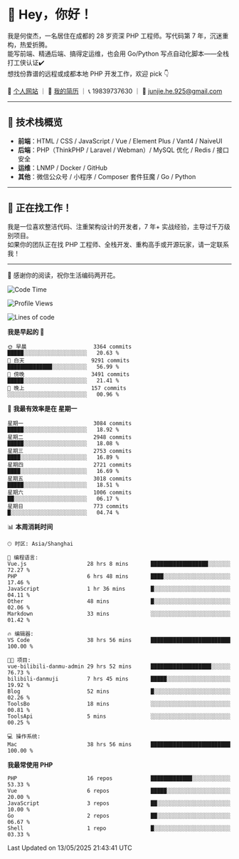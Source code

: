 # 👋 Hey，你好！

我是何俊杰，一名居住在成都的 28 岁资深 PHP 工程师。写代码第 7 年，沉迷重构，热爱折腾。  
能写前端、精通后端、搞得定运维，也会用 Go/Python 写点自动化脚本——全栈打工侠认证✔️  
想找份靠谱的远程或成都本地 PHP 开发工作，欢迎 pick 👇

📄 [个人网站](https://hejunjie.life) ｜ 📄 [我的简历](https://hejunjie.life/docx/%E7%AE%80%E5%8E%8620250406.pdf) ｜ 📞 19839737630 ｜ 📮 junjie.he.925@gmail.com

---

## 🚀 技术栈概览

- **前端**：HTML / CSS / JavaScript / Vue / Element Plus / Vant4 / NaiveUI  
- **后端**：PHP（ThinkPHP / Laravel / Webman）/ MySQL 优化 / Redis / 接口安全  
- **运维**：LNMP / Docker / GitHub  
- **其他**：微信公众号 / 小程序 / Composer 套件狂魔 / Go / Python

---

## 📢 正在找工作！

我是一位喜欢整洁代码、注重架构设计的开发者，7 年+ 实战经验，主导过千万级别项目。  
如果你的团队正在找 PHP 工程师、全栈开发、重构高手或开源玩家，请一定联系我！

---

👋 感谢你的阅读，祝你生活编码两开花。


<!--START_SECTION:waka-->
![Code Time](http://img.shields.io/badge/Code%20Time-96%20hrs%2055%20mins-blue)

![Profile Views](http://img.shields.io/badge/%E4%B8%AA%E4%BA%BA%E8%B5%84%E6%96%99%E8%A7%82%E7%9C%8B%E6%AC%A1%E6%95%B0-11-blue)

![Lines of code](https://img.shields.io/badge/%E4%BB%8E%E3%80%8CHello%20World%E3%80%8D%E8%B5%B7%E6%88%91%E5%B7%B2%E7%BB%8F%E5%86%99%E4%BA%86-5.7%20million%20%E8%A1%8C%E4%BB%A3%E7%A0%81-blue)

**我是早起的 🐤** 

```text
🌞 早晨                     3364 commits        █████░░░░░░░░░░░░░░░░░░░░   20.63 % 
🌆 白天                     9291 commits        ██████████████░░░░░░░░░░░   56.99 % 
🌃 傍晚                     3491 commits        █████░░░░░░░░░░░░░░░░░░░░   21.41 % 
🌙 晚上                     157 commits         ░░░░░░░░░░░░░░░░░░░░░░░░░   00.96 % 
```
📅 **我最有效率是在 星期一** 

```text
星期一                      3084 commits        █████░░░░░░░░░░░░░░░░░░░░   18.92 % 
星期二                      2948 commits        █████░░░░░░░░░░░░░░░░░░░░   18.08 % 
星期三                      2753 commits        ████░░░░░░░░░░░░░░░░░░░░░   16.89 % 
星期四                      2721 commits        ████░░░░░░░░░░░░░░░░░░░░░   16.69 % 
星期五                      3018 commits        █████░░░░░░░░░░░░░░░░░░░░   18.51 % 
星期六                      1006 commits        ██░░░░░░░░░░░░░░░░░░░░░░░   06.17 % 
星期日                      773 commits         █░░░░░░░░░░░░░░░░░░░░░░░░   04.74 % 
```


📊 **本周消耗时间** 

```text
🕑︎ 时区: Asia/Shanghai

💬 编程语言: 
Vue.js                   28 hrs 8 mins       ██████████████████░░░░░░░   72.27 % 
PHP                      6 hrs 48 mins       ████░░░░░░░░░░░░░░░░░░░░░   17.46 % 
JavaScript               1 hr 36 mins        █░░░░░░░░░░░░░░░░░░░░░░░░   04.11 % 
Other                    48 mins             █░░░░░░░░░░░░░░░░░░░░░░░░   02.06 % 
Markdown                 33 mins             ░░░░░░░░░░░░░░░░░░░░░░░░░   01.42 % 

🔥 编辑器: 
VS Code                  38 hrs 56 mins      █████████████████████████   100.00 % 

🐱‍💻 项目: 
vue-bilibili-danmu-admin 29 hrs 52 mins      ███████████████████░░░░░░   76.73 % 
bilibili-danmuji         7 hrs 45 mins       █████░░░░░░░░░░░░░░░░░░░░   19.92 % 
Blog                     52 mins             █░░░░░░░░░░░░░░░░░░░░░░░░   02.26 % 
ToolsBo                  18 mins             ░░░░░░░░░░░░░░░░░░░░░░░░░   00.81 % 
ToolsApi                 5 mins              ░░░░░░░░░░░░░░░░░░░░░░░░░   00.25 % 

💻 操作系统: 
Mac                      38 hrs 56 mins      █████████████████████████   100.00 % 
```

**我最常使用 PHP** 

```text
PHP                      16 repos            █████████████░░░░░░░░░░░░   53.33 % 
Vue                      6 repos             █████░░░░░░░░░░░░░░░░░░░░   20.00 % 
JavaScript               3 repos             ██░░░░░░░░░░░░░░░░░░░░░░░   10.00 % 
Go                       2 repos             ██░░░░░░░░░░░░░░░░░░░░░░░   06.67 % 
Shell                    1 repo              █░░░░░░░░░░░░░░░░░░░░░░░░   03.33 % 
```




 Last Updated on 13/05/2025 21:43:41 UTC
<!--END_SECTION:waka-->
